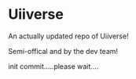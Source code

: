 # Uiiverse

An actually updated repo of Uiiverse!

Semi-offical and by the dev team!

init commit.....please wait....
